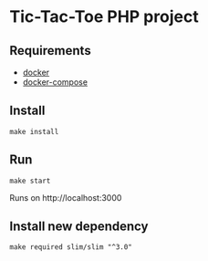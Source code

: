 # Tic-Tac-Toe PHP project

## Requirements

- [docker](https://www.docker.com/get-started)
- [docker-compose](https://docs.docker.com/compose/install/)

## Install

```
make install
```

## Run

```
make start
```

Runs on http://localhost:3000

## Install new dependency

```
make required slim/slim "^3.0"
```

